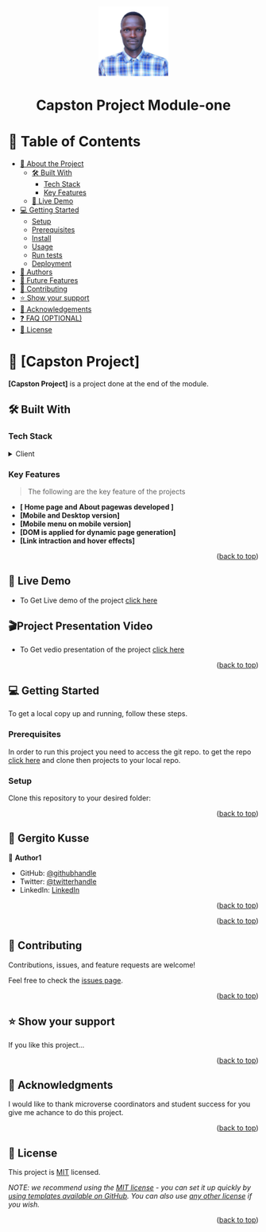 <a name="readme-top"></a>

<div align="center">
  <img src='./imgs/users/gg.jpg' alt="logo" width="140"  height="auto" />
  <br/>

  <h1><b>Capston Project Module-one</b></h1>

</div>

<!-- TABLE OF CONTENTS -->

# 📗 Table of Contents

- [📖 About the Project](#about-project)
  - [🛠 Built With](#built-with)
    - [Tech Stack](#tech-stack)
    - [Key Features](#key-features)
  - [🚀 Live Demo](#live-demo)
- [💻 Getting Started](#getting-started)
  - [Setup](#setup)
  - [Prerequisites](#prerequisites)
  - [Install](#install)
  - [Usage](#usage)
  - [Run tests](#run-tests)
  - [Deployment](#deployment)
- [👥 Authors](#authors)
- [🔭 Future Features](#future-features)
- [🤝 Contributing](#contributing)
- [⭐️ Show your support](#support)
- [🙏 Acknowledgements](#acknowledgements)
- [❓ FAQ (OPTIONAL)](#faq)
- [📝 License](#license)

<!-- PROJECT DESCRIPTION -->

# 📖 [Capston Project] <a name="about-project"></a>

**[Capston Project]** is a project done at the end of the module.

## 🛠 Built With <a name="built-with"></a>

### Tech Stack <a name="tech-stack"></a>

<details>
  <summary>Client</summary>
  <ul>
    <li><a href="https://reactjs.org/">HTML</a></li>
    <li><a href="https://reactjs.org/">Css</a></li>
    <li><a href="https://reactjs.org/">Java Script</a></li>
  </ul>
</details>

<!-- Features -->

### Key Features <a name="key-features"></a>

> The following are the key feature of the projects

- **[ Home page and About pagewas developed ]**
- **[Mobile and Desktop version]**
- **[Mobile menu on mobile version]**
- **[DOM is applied for dynamic page generation]**
- **[Link intraction and hover effects]**

<p align="right">(<a href="#readme-top">back to top</a>)</p>

<!-- LIVE DEMO -->

## 🚀 Live Demo <a name="live-demo"></a>


- To Get Live demo of the project [click here](https://gergitokusse.github.io/HTML-CSS-JavaScript-capstone-project-/)

<!-- LIVE DEMO -->

## 🎬Project Presentation Video <a name="live-demo"></a> 


- To Get vedio presentation of the project [click here](https://gergitokusse.github.io/HTML-CSS-JavaScript-capstone-project-/)
<p align="right">(<a href="#readme-top">back to top</a>)</p>

<!-- GETTING STARTED -->

## 💻 Getting Started <a name="getting-started"></a>

To get a local copy up and running, follow these steps.

### Prerequisites

In order to run this project you need to access the git repo. to get the repo [click here](https://github.com/gergitokusse/HTML-CSS-JavaScript-capstone-project-/tree/Project-setup-branch-feature)
 and clone then projects to your local repo.

### Setup

Clone this repository to your desired folder:

<p align="right">(<a href="#readme-top">back to top</a>)</p>

<!-- AUTHORS -->

## 👥 Gergito Kusse <a name="authors"></a>


👤 **Author1**

- GitHub: [@githubhandle](https://github.com/gergitokusse)
- Twitter: [@twitterhandle](https://twitter.com/gergitokusse)
- LinkedIn: [LinkedIn](https://linkedin.com/in/gergitokusse)


<p align="right">(<a href="#readme-top">back to top</a>)</p>

<!-- FUTURE FEATURES -->

<p align="right">(<a href="#readme-top">back to top</a>)</p>

<!-- CONTRIBUTING -->

## 🤝 Contributing <a name="contributing"></a>

Contributions, issues, and feature requests are welcome!

Feel free to check the [issues page](../../issues/).

<p align="right">(<a href="#readme-top">back to top</a>)</p>

<!-- SUPPORT -->

## ⭐️ Show your support <a name="support"></a>


If you like this project...

<p align="right">(<a href="#readme-top">back to top</a>)</p>

<!-- ACKNOWLEDGEMENTS -->

## 🙏 Acknowledgments <a name="acknowledgements"></a>


I would like to thank microverse coordinators and student success for you give me achance to do this project.


<p align="right">(<a href="#readme-top">back to top</a>)</p>


<!-- LICENSE -->

## 📝 License <a name="license"></a>

This project is [MIT](./LICENSE) licensed.

_NOTE: we recommend using the [MIT license](https://choosealicense.com/licenses/mit/) - you can set it up quickly by [using templates available on GitHub](https://docs.github.com/en/communities/setting-up-your-project-for-healthy-contributions/adding-a-license-to-a-repository). You can also use [any other license](https://choosealicense.com/licenses/) if you wish._

<p align="right">(<a href="#readme-top">back to top</a>)</p>